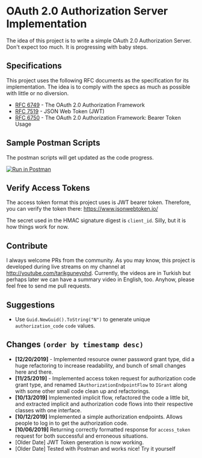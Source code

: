 # OAuth 2.0 Authorization Server Implementation

The idea of this project is to write a simple OAuth 2.0 Authorization Server. Don't expect too much. It is progressing with baby steps.

## Specifications

This project uses the following RFC documents as the specification for its implementation. The idea is to comply with the specs as much as possible with little or no diversion. 

- [RFC 6749](https://tools.ietf.org/html/rfc6749) - The OAuth 2.0 Authorization Framework
- [RFC 7519](https://tools.ietf.org/html/rfc7519) - JSON Web Token (JWT)
- [RFC 6750](https://tools.ietf.org/html/rfc6750) - The OAuth 2.0 Authorization Framework: Bearer Token Usage

## Sample Postman Scripts

The postman scripts will get updated as the code progress. 

[![Run in Postman](https://run.pstmn.io/button.svg)](https://app.getpostman.com/run-collection/0d9c03bf799e027cc8d0)

## Verify Access Tokens

The access token format this project uses is JWT bearer token. Therefore, you can verify the token there: https://www.jsonwebtoken.io/

The secret used in the HMAC signature digest is `client_id`. Silly, but it is how things work for now.

## Contribute

I always welcome PRs from the community. As you may know, this project is developed during live streams on my channel at http://youtube.com/tarikguneyphd. Currently, the videos are in Turkish but perhaps later we can have a summary video in English, too. Anyhow, please feel free to send me pull requests. 

## Suggestions

- Use `Guid.NewGuid().ToString("N")` to generate unique `authorization_code` `code` values.

## Changes `(order by timestamp desc)`

- **[12/20/2019]** - Implemented resource owner password grant type, did a huge refactoring to increase readability, and bunch of small changes here and there.
- **[11/25/2019]** - Implemented access token request for authorization code grant type, and renamed `IAuthorizationEndpointFlow` to `IGrant` along with some other small code clean up and refactorings.
- **[10/13/2019]** Implemented implicit flow, refactored the code a little bit, and extracted implicit and authorization code flows into their respective classes with one interface.
- **[10/12/2019]** Implemented a simple authorization endpoints. Allows people to log in to get the authorization code. 
- **[10/06/2019]** Returning correctly formatted response for `access_token` request for both successful and erroneous  situations.
- [Older Date] JWT Token generation is now working.
- [Older Date] Tested with Postman and works nice! Try it yourself